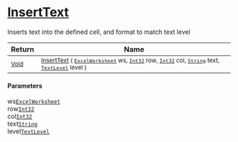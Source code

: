 # [InsertText](./ExcelHelper-100664044.md)

Inserts text into the defined cell, and format to match text level

| Return | Name | 
| --- | --- | 
| <sub>[Void](https://docs.microsoft.com/en-us/dotnet/api/System.Void)</sub>| <sub>[InsertText](./ExcelHelper-100664044.md) ( [`ExcelWorksheet`](./ExcelHelper-100664044.md) ws, [`Int32`](https://docs.microsoft.com/en-us/dotnet/api/System.Int32) row, [`Int32`](https://docs.microsoft.com/en-us/dotnet/api/System.Int32) col, [`String`](https://docs.microsoft.com/en-us/dotnet/api/System.String) text, [`TextLevel`](./../Excel/TextLevel.md) level )</sub>| <br>


#### Parameters
 ws[`ExcelWorksheet`](./ExcelHelper-100664044.md)<br> row[`Int32`](https://docs.microsoft.com/en-us/dotnet/api/System.Int32)<br> col[`Int32`](https://docs.microsoft.com/en-us/dotnet/api/System.Int32)<br> text[`String`](https://docs.microsoft.com/en-us/dotnet/api/System.String)<br> level[`TextLevel`](./../Excel/TextLevel.md)